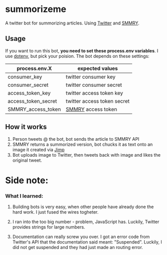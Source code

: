 # summorizeme

A twitter bot for summorizing articles. Using [Twitter](https://www.npmjs.com/package/twitter) and [SMMRY](http://smmry.com).

## Usage

If you want to run this bot, __you need to set these process.env variables__.
I use [dotenv](https://www.npmjs.com/package/dotenv), but pick your poision.
The bot depends on these settings:

| process.env.X       | expected values                        |
|---------------------|----------------------------------------|
| consumer_key        | twitter consumer key                   |
| consumer_secret     | twitter consumer secret                |
| access_token_key    | twitter access token key               |
| access_token_secret | twitter access token secret            |
| SMMRY_access_token  | [SMMRY](http://smmry.com) access token |


## How it works

1. Person tweets @ the bot, bot sends the article to SMMRY API
2. SMMRY returns a summorized version, bot chucks it as text onto an image it created via [Jimp](https://www.npmjs.com/package/jimp)
3. Bot uploads image to Twitter, then tweets back with image and likes the original tweet.

# Side note:

### What I learned:

1. Building bots is very easy, when other people have already done the hard work. I just fused the wires togheter.

2. I ran into the too big number - problem, JavaScript has. Luckily, Twitter provides strings for large numbers.

3. Documentation can really screw you over. I got an error code from Twitter's API that the documentation said meant: "Suspended". Luckily, I did not get suspended and they had just made an routing error.


